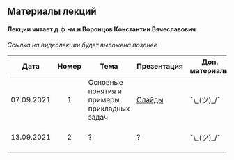 ## Материалы лекций
#### Лекции читает  д.ф.-м.н Воронцов Константин Вячеславович

_Ссылка на видеолекции будет выложена позднее_

| Дата | Номер | Тема | Презентация | Доп. материалы | Практическое задание |
| :---: | :---: | --- | --- | --- |  --- |
| 07.09.2021 | 1 | Основные понятия и примеры прикладных задач | [Слайды](http://www.machinelearning.ru/wiki/images/f/fc/Voron-ML-Intro-slides.pdf) | ¯\\\_(ツ)\_/¯ | ¯\\\_(ツ)\_/¯ |
| 13.09.2021 | 2 | ? | ? | ¯\\\_(ツ)\_/¯ | Основы Python (16.09.2021) |

